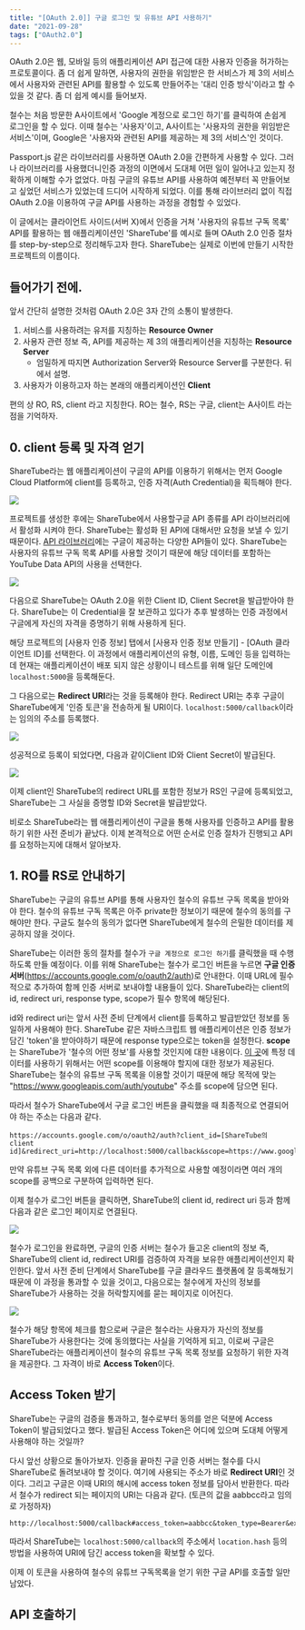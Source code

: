 ```yaml
---
title: "[OAuth 2.0]] 구글 로그인 및 유튜브 API 사용하기"
date: "2021-09-28"
tags: ["OAuth2.0"]
---
```


OAuth 2.0은 웹, 모바일 등의 애플리케이션 API 접근에 대한 사용자 인증을 허가하는 프로토콜이다. 좀 더 쉽게 말하면, 사용자의 권한을 위임받은 한 서비스가 제 3의 서비스에서 사용자와 관련된 API를 활용할 수 있도록 만들어주는 '대리 인증 방식'이라고 할 수 있을 것 같다. 좀 더 쉽게 예시를 들어보자.

철수는 처음 방문한 A사이트에서 'Google 계정으로 로그인 하기'를 클릭하여 손쉽게 로그인을 할 수 있다. 이때 철수는 '사용자'이고, A사이트는 '사용자의 권한을 위임받은 서비스'이며, Google은 '사용자와 관련된 API를 제공하는 제 3의 서비스'인 것이다.

Passport.js 같은 라이브러리를 사용하면 OAuth 2.0을 간편하게 사용할 수 있다. 그러나 라이브러리를 사용했더니인증 과정의 이면에서 도대체 어떤 일이 일어나고 있는지 정확하게 이해할 수가 없었다. 마침 구글의 유튜브 API를 사용하여 예전부터 꼭 만들어보고 싶었던 서비스가 있었는데 드디어 시작하게 되었다. 이를 통해 라이브러리 없이 직접 OAuth 2.0을 이용하여 구글 API를 사용하는 과정을 경험할 수 있었다.

이 글에서는 클라이언트 사이드(서버 X)에서 인증을 거쳐 '사용자의 유튜브 구독 목록' API를 활용하는 웹 애플리케이션인 'ShareTube'를 예시로 들며 OAuth 2.0 인증 절차를 step-by-step으로 정리해두고자 한다. ShareTube는 실제로 이번에 만들기 시작한 프로젝트의 이름이다.

## 들어가기 전에.

앞서 간단히 설명한 것처럼 OAuth 2.0은 3자 간의 소통이 발생한다.

1. 서비스를 사용하려는 유저를 지칭하는 **Resource Owner**
2. 사용자 관련 정보 즉, API를 제공하는 제 3의 애플리케이션을 지칭하는 **Resource Server**
   - 엄밀하게 따지면 Authorization Server와 Resource Server를 구분한다. 뒤에서 설명.
3. 사용자가 이용하고자 하는 본래의 애플리케이션인 **Client**

편의 상 RO, RS, client 라고 지칭한다. RO는 철수, RS는 구글, client는 A사이트 라는 점을 기억하자.

## 0. client 등록 및 자격 얻기

ShareTube라는 웹 애플리케이션이 구글의 API를 이용하기 위해서는 먼저 Google Cloud Platform에 client를 등록하고, 인증 자격(Auth Credential)을 획득해야 한다.

<img src="https://user-images.githubusercontent.com/75300807/135032286-388328fb-f595-4544-b51c-3c786d4811c7.PNG">

프로젝트를 생성한 후에는 ShareTube에서 사용할구글 API 종류를 API 라이브러리에서 활성화 시켜야 한다. ShareTube는 활성화 된 API에 대해서만 요청을 보낼 수 있기 때문이다. [API 라이브러리](https://console.cloud.google.com/apis/library?project=future-abacus-327319)에는 구글이 제공하는 다양한 API들이 있다. ShareTube는 사용자의 유튜브 구독 목록 API를 사용할 것이기 때문에 해당 데이터를 포함하는 YouTube Data API의 사용을 선택한다.

<img src="https://user-images.githubusercontent.com/75300807/135032384-beb30bef-eae7-4b18-9590-5a94030a7b91.PNG">

다음으로 ShareTube는 OAuth 2.0을 위한 Client ID, Client Secret을 발급받아야 한다. ShareTube는 이 Credential을 잘 보관하고 있다가 추후 발생하는 인증 과정에서 구글에게 자신의 자격을 증명하기 위해 사용하게 된다.

해당 프로젝트의 [사용자 인증 정보] 탭에서 [사용자 인증 정보 만들기] - [OAuth 클라이언트 ID]를 선택한다. 이 과정에서 애플리케이션의 유형, 이름, 도메인 등을 입력하는데 현재는 애플리케이션이 배포 되지 않은 상황이니 테스트를 위해 일단 도메인에 `localhost:5000`을 등록해둔다.

그 다음으로는 **Redirect URI**라는 것을 등록해야 한다. Redirect URI는 추후 구글이 ShareTube에게 '인증 토큰'을 전송하게 될 URI이다. `localhost:5000/callback`이라는 임의의 주소를 등록했다.

<img src="https://user-images.githubusercontent.com/75300807/135033997-a3e5abcd-bccb-42c0-aeee-c24f5e293275.PNG">

성공적으로 등록이 되었다면, 다음과 같이Client ID와 Client Secret이 발급된다.

<img src="https://user-images.githubusercontent.com/75300807/135034578-9bd7d9e3-6af7-4b54-85d8-cf5bd48217e0.PNG">

이제 client인 ShareTube의 redirect URL를 포함한 정보가 RS인 구글에 등록되었고, ShareTube는 그 사실을 증명할 ID와 Secret을 발급받았다.

비로소 ShareTube라는 웹 애플리케이션이 구글을 통해 사용자를 인증하고 API를 활용하기 위한 사전 준비가 끝났다. 이제 본격적으로 어떤 순서로 인증 절차가 진행되고 API를 요청하는지에 대해서 알아보자.

## 1. RO를 RS로 안내하기

ShareTube는 구글의 유튜브 API를 통해 사용자인 철수의 유튜브 구독 목록을 받아와야 한다. 철수의 유튜브 구독 목록은 아주 private한 정보이기 때문에 철수의 동의를 구해야만 한다. 구글도 철수의 동의가 없다면 ShareTube에게 철수의 은밀한 데이터를 제공하지 않을 것이다.

ShareTube는 이러한 동의 절차를 철수가 `구글 계정으로 로그인 하기`를 클릭했을 때 수행하도록 만들 예정이다. 이를 위해 ShareTube는 철수가 로그인 버튼을 누르면 **구글 인증 서버**(https://accounts.google.com/o/oauth2/auth)로 안내한다. 이때 URL에 필수적으로 추가하여 함께 인증 서버로 보내야할 내용들이 있다. ShareTube라는 client의 id, redirect uri, response type, scope가 필수 항목에 해당된다.

id와 redirect uri는 앞서 사전 준비 단계에서 client를 등록하고 발급받았던 정보를 동일하게 사용해야 한다. ShareTube 같은 자바스크립트 웹 애플리케이션은 인증 정보가 담긴 'token'을 받아야하기 때문에 response type으로는 token을 설정한다. **scope**는 ShareTube가 '철수의 어떤 정보'를 사용할 것인지에 대한 내용이다. [이 곳](https://developers.google.com/identity/protocols/oauth2/scopes#youtube)에 특정 데이터를 사용하기 위해서는 어떤 scope를 이용해야 할지에 대한 정보가 제공된다. ShareTube는 철수의 유튜브 구독 목록을 이용할 것이기 때문에 해당 목적에 맞는 "https://www.googleapis.com/auth/youtube" 주소를 scope에 담으면 된다.

따라서 철수가 ShareTube에서 구글 로그인 버튼을 클릭했을 때 최종적으로 연결되어야 하는 주소는 다음과 같다.

```
https://accounts.google.com/o/oauth2/auth?client_id=[ShareTube의 client id]&redirect_uri=http://localhost:5000/callback&scope=https://www.googleapis.com/auth/youtube&response_type=token
```

만약 유튜브 구독 목록 외에 다른 데이터를 추가적으로 사용할 예정이라면 여러 개의 scope를 공백으로 구분하여 입력하면 된다.

이제 철수가 로그인 버튼을 클릭하면, ShareTube의 client id, redirect uri 등과 함께 다음과 같은 로그인 페이지로 연결된다.

<img src="https://user-images.githubusercontent.com/75300807/135041867-e9aa2880-f36f-4d18-8168-f486e120cf37.PNG">

철수가 로그인을 완료하면, 구글의 인증 서버는 철수가 들고온 client의 정보 즉, ShareTube의 client id, redirect URI를 검증하여 자격을 보유한 애플리케이션인지 확인한다. 앞서 사전 준비 단계에서 ShareTube를 구글 클라우드 플랫폼에 잘 등록해뒀기 때문에 이 과정을 통과할 수 있을 것이고, 다음으로는 철수에게 자신의 정보를 ShareTube가 사용하는 것을 허락할지에를 묻는 페이지로 이어진다.

<img src="https://user-images.githubusercontent.com/75300807/135043025-391db714-1de0-4fe2-a0fb-76a7f57124da.PNG">

철수가 해당 항목에 체크를 함으로써 구글은 철수라는 사용자가 자신의 정보를 ShareTube가 사용한다는 것에 동의했다는 사실을 기억하게 되고, 이로써 구글은 ShareTube라는 애플리케이션이 철수의 유튜브 구독 목록 정보를 요청하기 위한 자격을 제공한다. 그 자격이 바로 **Access Token**이다.

## Access Token 받기

ShareTube는 구글의 검증을 통과하고, 철수로부터 동의를 얻은 덕분에 Access Token이 발급되었다고 했다. 발급된 Access Token은 어디에 있으며 도대체 어떻게 사용해야 하는 것일까?

다시 앞선 상황으로 돌아가보자. 인증을 끝마친 구글 인증 서버는 철수를 다시 ShareTube로 돌려보내야 할 것이다. 여기에 사용되는 주소가 바로 **Redirect URI**인 것이다. 그리고 구글은 이때 URI의 해시에 access token 정보를 담아서 반환한다. 따라서 철수가 redirect 되는 페이지의 URI는 다음과 같다. (토큰의 값을 aabbcc라고 임의로 가정하자)

```
http://localhost:5000/callback#access_token=aabbcc&token_type=Bearer&expires_in=3600
```

따라서 ShareTube는 `localhost:5000/callback`의 주소에서 `location.hash` 등의 방법을 사용하여 URI에 담긴 access token을 확보할 수 있다.

이제 이 토큰을 사용하여 철수의 유튜브 구독목록을 얻기 위한 구글 API를 호출할 일만 남았다.

## API 호출하기
